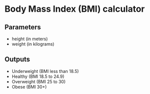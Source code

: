 # Body Mass Index (BMI) calculator

## Parameters

* height (in meters)
* weight (in kilograms)

## Outputs

* Underweight (BMI less than 18.5)
* Healthy (BMI 18.5 to 24.9)
* Overweight (BMI 25 to 30)
* Obese (BMI 30+)
